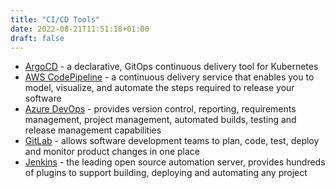 ```yaml
---
title: "CI/CD Tools"
date: 2022-08-21T11:51:18+01:00
draft: false
---
```

- [ArgoCD](https://argo-cd.readthedocs.io/en/stable/) - a declarative, GitOps continuous delivery tool for Kubernetes
- [AWS CodePipeline](https://aws.amazon.com/codepipeline/) - a continuous delivery service that enables you to model, visualize, and automate the steps required to release your software
- [Azure DevOps](https://azure.microsoft.com/en-gb/products/devops) - provides version control, reporting, requirements management, project management, automated builds, testing and release management capabilities
- [GitLab](https://about.gitlab.com/) - allows software development teams to plan, code, test, deploy and monitor product changes in one place
- [Jenkins](https://www.jenkins.io/) - the leading open source automation server, provides hundreds of plugins to support building, deploying and automating any project
